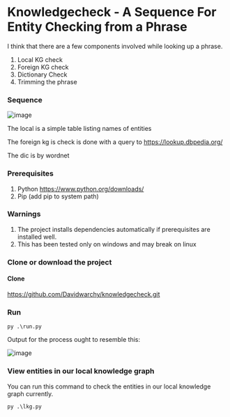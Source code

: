 # Knowledgecheck - A Sequence For Entity Checking from a Phrase  
I think that there are a few components involved while looking up a phrase.
1. Local KG check
2. Foreign KG check
3. Dictionary Check
4. Trimming the phrase 

### Sequence
![image](https://github.com/Davidwarchy/knowledgecheck/assets/17954362/c0de34cd-1d18-4c98-a25c-6bf069b14dd3)

The local is a simple table listing names of entities 

The foreign kg is check is done with a query to https://lookup.dbpedia.org/

The dic is by wordnet

### Prerequisites
1. Python https://www.python.org/downloads/
2. Pip (add pip to system path)

### Warnings
1. The project installs dependencies automatically if prerequisites are installed well.
2. This has been tested only on windows and may break on linux

### Clone or download the project
#### Clone
https://github.com/Davidwarchy/knowledgecheck.git

### Run 
```py .\run.py```

Output for the process ought to resemble this:

![image](https://github.com/Davidwarchy/knowledgecheck/assets/17954362/3f7f5e72-7c7d-474d-931a-6694314ba412)

### View entities in our local knowledge graph
You can run this command to check the entities in our local knowledge graph currently. 

```py .\lkg.py```

